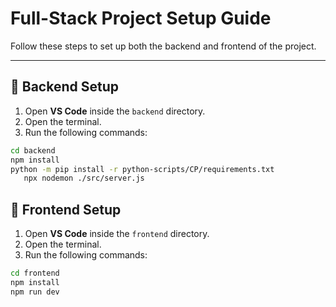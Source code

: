 # Full-Stack Project Setup Guide

Follow these steps to set up both the backend and frontend of the project.

---

## 📌 Backend Setup

1. Open **VS Code** inside the `backend` directory.
2. Open the terminal.
3. Run the following commands:

```sh
cd backend
npm install
python -m pip install -r python-scripts/CP/requirements.txt
   npx nodemon ./src/server.js
```

## 📌 Frontend Setup

1. Open **VS Code** inside the `frontend` directory.
2. Open the terminal.
3. Run the following commands:

```sh
cd frontend
npm install
npm run dev
```
